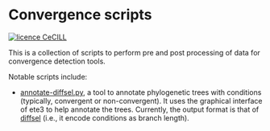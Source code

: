 # Convergence scripts

[![licence CeCILL](https://img.shields.io/badge/license-CeCILL--C-blue.svg)](http://www.cecill.info/licences.en.html)

This is a collection of scripts to perform pre and post processing of data for convergence detection tools.

Notable scripts include:
 - [annotate-diffsel.py](script/annotate-diffsel.py), a tool to annotate phylogenetic trees with conditions (typically, convergent or non-convergent). It uses the graphical interface of ete3 to help annotate the trees. Currently, the output format is that of [diffsel](https://github.com/vlanore/diffsel) (i.e., it encode conditions as branch length).

